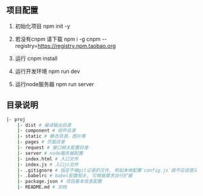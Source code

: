## 项目配置
1. 初始化项目
    npm init -y

2. 若没有cnpm 请下载
    npm i -g cnpm --registry=https://registry.npm.taobao.org

3. 运行
    cnpm install

4. 运行开发环境
    npm run dev

5. 运行node服务器
    npm run server

## 目录说明

```bash
|- proj
    |- dist # 编译输出目录
    |- component # 组件目录
    |- static # 静态资源，图片等
    |- pages # 页面目录
    |- request # 接口相关配置目录
    |- server # node服务器配置
    |- index.html # 入口文件
    |- index.js # 入口js文件
    |- .gitignore # 指定不被git记录的文件, 例如本地配置`config.js`就不应该提交到git
    |- .babelrc # babel配置相关, 可根据需求自行扩展
    |- package.json # 项目基本信息配置
    |- README.md # 文档
```
